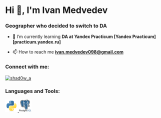 <h1 align="left">Hi 👋, I'm Ivan Medvedev</h1>
<h3 align="left">Geographer who decided to switch to DA</h3>

- 🌱 I’m currently learning **DA at Yandex Practicum [Yandex Practicum][practicum.yandex.ru]**

- 📫 How to reach me **ivan.medvedev098@gmail.com**

<h3 align="left">Connect with me:</h3>
<p align="left">
<a href="https://instagram.com/shad0w_a" target="blank"><img align="center" src="https://raw.githubusercontent.com/rahuldkjain/github-profile-readme-generator/master/src/images/icons/Social/instagram.svg" alt="shad0w_a" height="30" width="40" /></a>
</p>

<h3 align="left">Languages and Tools:</h3>
<a href="https://www.python.org" target="_blank" rel="noreferrer"> <img src="https://raw.githubusercontent.com/devicons/devicon/master/icons/python/python-original.svg" alt="python" width="40" height="40"/> </a><a href="https://www.postgresql.org" target="_blank" rel="noreferrer"> <img src="https://raw.githubusercontent.com/devicons/devicon/master/icons/postgresql/postgresql-original-wordmark.svg" alt="postgresql" width="40" height="40"/> </a> </p>
